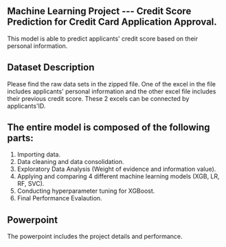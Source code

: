 ## Machine Learning Project --- Credit Score Prediction for Credit Card Application Approval.
This model is able to predict applicants' credit score based on their personal information.

## Dataset Description
Please find the raw data sets in the zipped file. One of the excel in the file includes applicants' personal information and the other excel file includes their previous credit score. These 2 excels can be connected by applicants'ID. 

## The entire model is composed of the following parts:
1. Importing data.
2. Data cleaning and data consolidation.
3. Exploratory Data Analysis (Weight of evidence and information value).
4. Applying and comparing 4 different machine learning models (XGB, LR, RF, SVC).
5. Conducting hyperparameter tuning for XGBoost.
6. Final Performance Evalaution.

## Powerpoint
The powerpoint includes the project details and performance.
